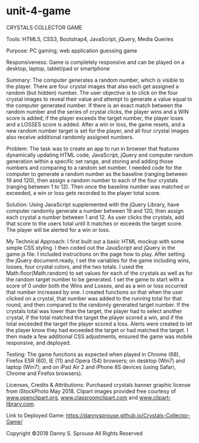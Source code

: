 # unit-4-game
CRYSTALS COLLECTOR GAME

Tools:  HTML5, CSS3, Bootstrap4, JavaScript, jQuery, Media Queries

Purpose:  PC gaming; web application guessing game

Responsiveness:  Game is completely responsive and can be played on a desktop, laptop, tablet/pad or smartphone

Summary:  The computer generates a random number, which is visible to the player. There are four crystal images that also each get assigned a random (but hidden) number.  The user objective is to click on the four crystal images to reveal their value and attempt to generate a value equal to the computer generated number. If there is an exact match between the random number and the series of crystal clicks, the player wins and a WIN score is added; if the player exceeds the target number, the player loses and a LOSSES score is added. After a win or loss, the game resets, and a new random number target is set for the player, and all four crystal images also receive additional randomly assigned numbers.

Problem:  The task was to create an app to run in browser that features dynamically updating HTML code, JavaScript, jQuery and computer random generation within a specific set range, and storing and adding those numbers and comparing to a random set number.  I needed code for the computer to generate a random number as the baseline (ranging between 19 and 120), then assign a random number to each of the four crystals (ranging between 1 to 12).  Then once the baseline number was matched or exceeded, a win or loss gets recorded to the player total score.

Solution:  Using JavaScript supplemented with the jQuery Library, have computer randomly generate a number between 19 and 120, then assign each crystal a number between 1 and 12.  As user clicks the crystals, add that score to the users total until it matches or exceeds the target score.  The player will be alerted for a win or loss.

My Technical Approach:  I first built out a basic HTML mockup with some simple CSS styling.  I then coded out the JavaScript and jQuery in the game.js file.  I included instructions on the page how to play.  After setting the jQuery document.ready, I set the variables for the game including wins, losses, four crystal colors, and the two totals.  I used the Math.floor(Math.random) to set values for each of the crystals as well as for the random target number to be generated.  I set the game to start with a score of 0 under both the Wins and Losses, and as a win or loss occurred that number increased by one.  I created functions so that when the user clicked on a crystal, that number was added to the running total for that round, and then compared to the randomly generated target number.  If the crystals total was lower than the target, the player had to select another crystal, if the total matched the target the player scored a win, and if the total exceeded the target the player scored a loss.  Alerts were created to let the player know they had exceeded the target or had matched the target. I then made a few additional CSS adjustments, ensured the game was mobile responsive, and deployed.  

Testing:  The game functions as expected when played in Chrome (68), Firefox ESR (60), IE (11) and Opera (54) browsers; on desktop (Win7) and laptop (Win7); and on iPad Air 2 and iPhone 8S devices (using Safari, Chrome and Firefox browsers). 

Licenses, Credits & Attributions:  Purchased crystals banner graphic license from iStockPhoto May 2018.  Clipart images provided free courtesy of www.openclipart.org, www.classroomclipart.com and www.clipart-library.com. 

Link to Deployed Game: https://dannysprouse.github.io/Crystals-Collector-Game/ 

Copyright ©2018  Danny S. Sprouse  All Rights Reserved
